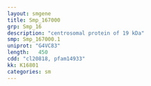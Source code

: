 ```yaml
---
layout: smgene
title: Smp_167000
grp: Smp_16
description: "centrosomal protein of 19 kDa"
smp: Smp_167000.1
uniprot: "G4VC83"
length:   450
cdd: "cl20818, pfam14933"
kk: K16801
categories: sm
---
```

